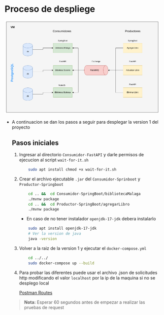 # Proceso de despliege

![Esquema version](../images/Diagrama_1.png)

* A continuacion se dan los pasos a seguir para desplegar la version 1 del proyecto

    ## Pasos iniciales

    1. Ingresar al directorio `Consumidor-FastAPI` y darle permisos de ejecucion al script `wait-for-it.sh`

        ```bash
            sudo apt install chmod +x wait-for-it.sh
        ```
    2. Crear el archivo ejecutable `.jar` del `Consumidor-Sprinboot` y `Productor-Springboot`

        ```bash
            cd .. &&  cd Consumidor-SpringBoot/bibliotecaMalaga
            ./mvnw package
            cd .. &&  cd Productor-SpringBoot/agregarLibro
            ./mvnw package
        ```

        * En caso de no tener instalador `openjdk-17-jdk` debera instalarlo

        ```bash
            sudo apt install openjdk-17-jdk
            # Ver la version de java
            java -version
        ```


    3. Volver a la raiz de la version 1 y ejecutar el `docker-compose.yml`

        ```bash
            cd ../../
            sudo docker-compose up --build
        ```
    
    4. Para probar las diferentes puede usar el archivo .json de solicitudes http modificando el valor `localhost` por la ip de la maquina si no se desplego local 

        [Postman Routes](../Postman/Biblioteca.json)

    
    > **Nota:** Esperar 60 segundos antes de empezar a realizar las pruebas de request
